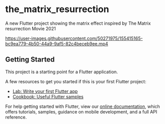 # the_matrix_resurrection

A new Flutter project showing the matrix effect inspired by The Matrix resurrection Movie 2021

https://user-images.githubusercontent.com/50271975/155415165-bc9ea779-4b50-44a9-9af5-82c4beceb9ee.mp4



## Getting Started

This project is a starting point for a Flutter application.

A few resources to get you started if this is your first Flutter project:

- [Lab: Write your first Flutter app](https://flutter.dev/docs/get-started/codelab)
- [Cookbook: Useful Flutter samples](https://flutter.dev/docs/cookbook)

For help getting started with Flutter, view our
[online documentation](https://flutter.dev/docs), which offers tutorials,
samples, guidance on mobile development, and a full API reference.
